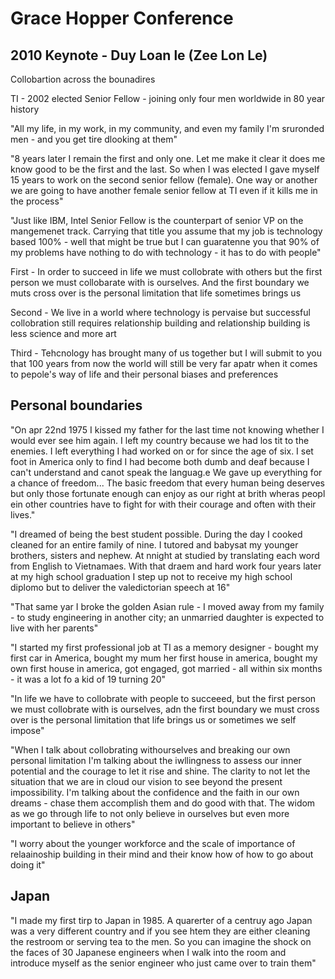 # Grace Hopper Conference

## 2010 Keynote - Duy Loan le (Zee Lon Le)
Collobartion across the bounadires

TI - 2002 elected Senior Fellow - joining only four men worldwide in 80 year history

"All my life, in my work, in my community, and even my family I'm sruronded
men - and you get tire dlooking at them"

"8 years later I remain the first and only one.  Let me make it clear it does
me know good to be the first and the last.  So when I was elected I gave
myself 15 years to work on the second senior fellow (female).  One way or
another we are going to have another female senior fellow at TI even if it
kills me in the process"

"Just like IBM, Intel Senior Fellow is the counterpart of senior VP on the
mangemenet track.  Carrying that title you assume that my job is technology
based 100% - well that might be true but I can guaratenne you that 90% of my
problems have nothing to do with technology - it has to do with people"

First - In order to succeed in life we must collobrate with others but the
first person we must collobarate with is ourselves.  And the first boundary we
muts cross over is the personal limitation that life sometimes brings us

Second - We live in a world where technology is pervaise but successful
collobration still requires relationship building and relationship building is
less science and more art

Third - Tehcnology has brought many of us together but I will submit to you
that 100 years from now the world will still be very far apatr when it comes
to pepole's way of life and their personal biases and preferences

## Personal boundaries

"On apr 22nd 1975 I kissed my father for the last time not knowing whether I would
ever see him again.  I left my country because we had los tit to the enemies.
I left everything I had worked on or for since the age of six.  I set foot
in America only to find I had become both dumb and deaf because I can't
understand and canot speak the languag.e  We gave up everything for a chance
of freedom... The basic freedom that every human being deserves but only those
fortunate enough can enjoy as our right at brith wheras peopl ein other
countries have to fight for with their courage and often with their lives."

"I dreamed of being the best student possible.  During the day I cooked
cleaned for an entire family of nine.  I tutored and babysat my younger
brothers, sisters and nephew.  At nnight at studied by translating each word
from English to Vietnamaes.  With that draem and hard work four years later at
my high school graduation I step up not to receive my high school diplomo but
to deliver the valedictorian speech at 16"

"That same yar I broke the golden Asian rule - I moved away from my family -
to study engineering in another city; an unmarried daughter is expected to
live with her parents"

"I started my first professional job at TI as a memory designer - bought my
first car in America, bought my mum her first house in america, bought my own
first house in america, got engaged, got married - all within six months - it
was a lot fo a kid of 19 turning 20"

"In life we have to collobrate with people to succeeed, but the first person
we must collobrate with is ourselves, adn the first boundary we must cross
over is the personal limitation that life brings us or sometimes we self
impose"

"When I talk about collobrating withourselves and breaking our own personal
limitation I'm talking about the iwllingness to assess our inner potential and
the courage to let it rise and shine.  The clarity to not let the situation
that we are in cloud our vision to see beyond the present impossibility.  I'm
talking about the confidence and the faith in our own dreams - chase them
accomplish them and do good with that.  The widom as we go through life to not
only believe in ourselves but even more important to believe in others"

"I worry about the younger workforce and the scale of importance of
relaainoship building in their mind and their know how of how to go about
doing it"

## Japan

"I made my first tirp to Japan in 1985.  A quarerter of a centruy ago Japan
was a very different country and if you see htem they are either cleaning the
restroom or serving tea to the men.  So you can imagine the shock on the faces
of 30 Japanese engineers when I walk into the room and introduce myself as the
senior engineer who just came over to train them"
